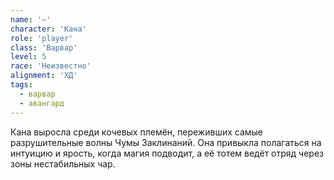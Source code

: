 ```yaml
---
name: '—'
character: 'Кана'
role: 'player'
class: 'Варвар'
level: 5
race: 'Неизвестно'
alignment: 'ХД'
tags:
  - варвар
  - авангард
---
```


Кана выросла среди кочевых племён, переживших самые разрушительные волны Чумы Заклинаний. Она привыкла полагаться на интуицию и ярость, когда магия подводит, а её тотем ведёт отряд через зоны нестабильных чар.
